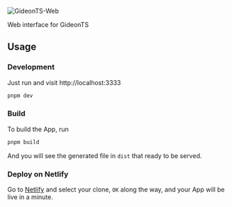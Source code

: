 ![GideonTS-Web](https://socialify.git.ci/20Koen02/GideonTS-Web/image?description=1&font=Inter&forks=1&issues=1&language=1&logo=https%3A%2F%2Fcfile1.onoffmix.com%2Fimages%2Fevent%2F98006&owner=1&pulls=1&stargazers=1&theme=Light)

Web interface for GideonTS

## Usage

### Development

Just run and visit http://localhost:3333

```bash
pnpm dev
```

### Build

To build the App, run

```bash
pnpm build
```

And you will see the generated file in `dist` that ready to be served.

### Deploy on Netlify

Go to [Netlify](https://app.netlify.com/start) and select your clone, `OK` along the way, and your App will be live in a minute.
